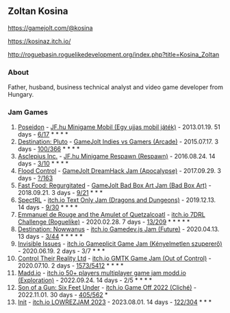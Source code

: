 ## Zoltan Kosina

https://gamejolt.com/@kosina

https://kosinaz.itch.io/

http://roguebasin.roguelikedevelopment.org/index.php?title=Kosina_Zoltan

### About

Father, husband, business technical analyst and video game developer from Hungary.

### Jam Games

1. [Poseidon](https://github.com/kosinaz/poseidon) - [JF.hu Minigame Mobil (Egy ujjas mobil játék)](https://web.archive.org/web/20150512070912/http://jatekfejlesztes.hu/kiemelt.php?id=132474f26) - 2013.01.19. 51 days - [6/17](https://web.archive.org/web/20150416031318/http://jatekfejlesztes.hu/page.php?&id=382) * * * *
1. [Destination: Pluto](https://github.com/kosinaz/Destination-Pluto) - [GameJolt Indies vs Gamers (Arcade)](http://jams.gamejolt.io/indiesvsgamers) - 2015.07.17. 3 days - [100/366](http://jams.gamejolt.io/indiesvsgamers/games/dp/80517) * * * *
1. [Asclepius Inc.](https://github.com/kosinaz/Asclepius-Inc.) - [JF.hu Minigame Respawn (Respawn)](https://web.archive.org/web/20170223194436/http://jatekfejlesztes.hu/kiemelt.php?id=b59dd2010) - 2016.08.24. 14 days - [3/10](https://web.archive.org/web/20170223192218/http://jatekfejlesztes.hu/page.php?&id=389) * * * *
1. [Flood Control](https://github.com/kosinaz/Flood-Control) - [GameJolt DreamHack Jam (Apocalypse)](http://jams.gamejolt.io/dreamhackjam) - 2017.09.29. 3 days - [?/163](http://jams.gamejolt.io/dreamhackjam/games)
1. [Fast Food: Regurgitated](https://github.com/kosinaz/fast-food-regurgitated) - [GameJolt Bad Box Art Jam (Bad Box Art)](http://jams.gamejolt.io/badboxart2018) - 2018.09.21. 3 days - [9/21](http://jams.gamejolt.io/badboxart2018/games/ffr/369143) * * *
1. [SpectRL](https://github.com/kosinaz/spectrl) - [itch.io Text Only Jam (Dragons and Dungeons)](https://itch.io/jam/text-only-jam) - 2019.12.13. 14 days - [9/30](https://itch.io/jam/text-only-jam/rate/538428) * * * *
1. [Emmanuel de Rouge and the Amulet of Quetzalcoatl](https://github.com/kosinaz/eraq) - [itch.io 7DRL Challenge (Roguelike)](https://itch.io/jam/7drl-challenge-2020) - 2020.02.28. 7 days - [13/209](http://roguetemple.com/7drl/2020/) * * * * *
1. [Destination: Nowwanus](https://github.com/kosinaz/destination-nowwanus) - [itch.io Gamedev.js Jam (Future)](https://itch.io/jam/gamedevjs-2020) - 2020.04.13. 13 days - [3/44](https://itch.io/jam/gamedevjs-2020/rate/617658) * * * * *
1. [Invisible Issues](https://github.com/kosinaz/invisible-issues) - [itch.io Gameplicit Game Jam (Kényelmetlen szupererő)](https://itch.io/jam/gameplicit-game-jam) - 2020.06.19. 2 days - 3/7 * * *
1. [Control Their Reality Ltd](https://kosinaz.itch.io/ctrl) - [itch.io GMTK Game Jam (Out of Control)](https://itch.io/jam/gmtk-2020) - 2020.07.10. 2 days - [1573/5412](https://itch.io/jam/gmtk-2020/rate/697005) * * * *
1. [Madd.io](https://kosinaz.itch.io/maddio) - [itch.io 50+ players multiplayer game jam modd.io (Exploration)](https://itch.io/jam/september-players-multiplayer-game-jam-moddio) - 2022.09.24. 14 days - 2/5 * * * *
1. [Son of a Gun: Six Feet Under](https://kosinaz.itch.io/soag-sfu) - [itch.io Game Off 2022 (Cliché)](https://itch.io/jam/game-off-2022) - 2022.11.01. 30 days - [405/562](https://itch.io/jam/game-off-2022/rate/1815932) *
1. [Init](https://kosinaz.itch.io/init) - [itch.io LOWREZJAM 2023](https://itch.io/jam/lowrezjam-2023) - 2023.08.01. 14 days - [122/304](https://itch.io/jam/lowrezjam-2023/rate/2203705) * * *
